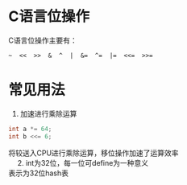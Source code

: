 # C语言位操作
C语言位操作主要有：
```
~  <<  >>  &  ^  |  &=  ^=  |=  <<=  >>=
```
# 常见用法
1. 加速进行乘除运算
```c
int a *= 64;
int b <<= 6;
```
将较送入CPU进行乘除运算，移位操作加速了运算效率  
　
2. int为32位，每一位可define为一种意义  
表示为32位hash表

